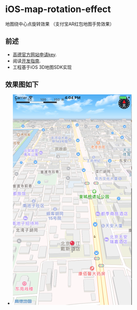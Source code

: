 # iOS-map-rotation-effect
地图绕中心点旋转效果 （支付宝AR红包地图手势效果）

## 前述 ##
- [高德官方网站申请key](http://id.amap.com/?ref=http%3A%2F%2Fapi.amap.com%2Fkey%2F).
- 阅读[开发指南](http://lbs.amap.com/api/ios-sdk/summary/).
- 工程基于iOS 3D地图SDK实现

## 效果图如下 ##
* ![Screenshot](pictures/screenshot01.PNG "Case01")
